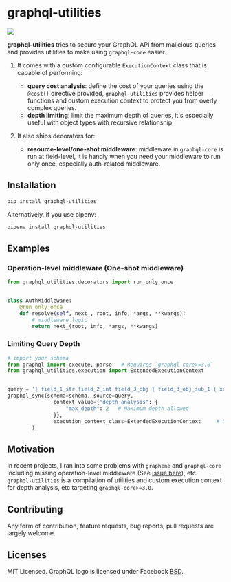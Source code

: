 # graphql-utilities

![](https://github.com/melvinkcx/graphql-utilities/workflows/tests/badge.svg)

**graphql-utilities** tries to secure your GraphQL API from malicious queries and provides utilities to make using `graphql-core` easier.

1. It comes with a custom configurable `ExecutionContext` class that is capable of performing:

   * **query cost analysis**: define the cost of your queries using the `@cost()` directive provided, `graphql-utilities` provides helper functions and custom execution context to protect you from overly complex queries.
   * **depth limiting**: limit the maximum depth of queries, it's especially useful with object types with recursive relationship

2. It also ships decorators for:

   * **resource-level/one-shot middleware**: middleware in `graphql-core` is run at field-level, it is handly when you need your middleware to run only once, especially auth-related middleware.

## Installation

```sh
pip install graphql-utilities
```

Alternatively, if you use pipenv:

```sh
pipenv install graphql-utilities
```

## Examples

### Operation-level middleware (One-shot middleware)

```python
from graphql_utilities.decorators import run_only_once


class AuthMiddleware:
    @run_only_once
    def resolve(self, next_, root, info, *args, **kwargs):
        # middleware logic
        return next_(root, info, *args, **kwargs)   
```

### Limiting Query Depth

```python
# import your schema
from graphql import execute, parse   # Requires `graphql-core>=3.0`
from graphql_utilities.execution import ExtendedExecutionContext


query = '{ field_1_str field_2_int field_3_obj { field_3_obj_sub_1 { xxx } } }'
graphql_sync(schema=schema, source=query,
               context_value={"depth_analysis": {
                   "max_depth": 2   # Maximum depth allowed
               }},
               execution_context_class=ExtendedExecutionContext     # Use the `ExtendedExecutionContext` provided in `graphql-utilities`
        )
```

## Motivation

In recent projects, I ran into some problems with `graphene` and `graphql-core` including missing operation-level middleware (See [issue here](https://github.com/graphql-python/graphene/issues/1117)), etc. 
`graphql-utilities` is a compilation of utilities and custom execution context for depth analysis, etc targeting `graphql-core>=3.0`.

## Contributing

Any form of contribution, feature requests, bug reports, pull requests are largely welcome.  

## Licenses

MIT Licensed. GraphQL logo is licensed under Facebook [BSD](http://opensource.org/licenses/bsd-license.php).